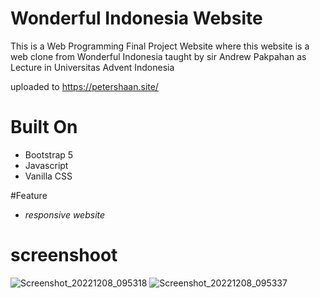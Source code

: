 # Wonderful Indonesia Website
This is a Web Programming Final Project Website where this website is a web clone from Wonderful Indonesia 
taught by sir Andrew Pakpahan as Lecture in Universitas Advent Indonesia


uploaded to https://petershaan.site/

# Built On
- Bootstrap 5
- Javascript
- Vanilla CSS

#Feature
- *responsive website*

# screenshoot
![Screenshot_20221208_095318](https://user-images.githubusercontent.com/74284209/206344653-9b17c4ce-bb6d-412f-8eef-58130118f23d.png)
![Screenshot_20221208_095337](https://user-images.githubusercontent.com/74284209/206344766-d781e495-dd65-40f9-8abc-23f822fd846d.png)

